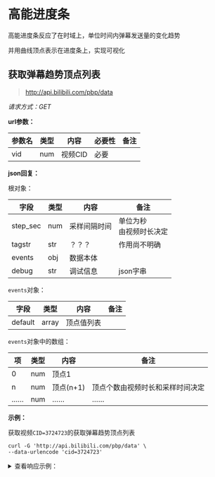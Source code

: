 # 高能进度条

高能进度条反应了在时域上，单位时间内弹幕发送量的变化趋势

并用曲线顶点表示在进度条上，实现可视化

## 获取弹幕趋势顶点列表

> http://api.bilibili.com/pbp/data

*请求方式：GET*

**url参数：**

| 参数名 | 类型 | 内容    | 必要性 | 备注 |
| ------ | ---- | ------- | ------ | ---- |
| vid    | num  | 视频CID | 必要   |      |

**json回复：**

根对象：

| 字段     | 类型 | 内容         | 备注                         |
| -------- | ---- | ------------ | ---------------------------- |
| step_sec | num  | 采样间隔时间 | 单位为秒<br />由视频时长决定 |
| tagstr   | str  | ？？？       | 作用尚不明确                 |
| events   | obj  | 数据本体     |                              |
| debug    | str  | 调试信息     | json字串                     |

`events`对象：

| 字段    | 类型   | 内容       | 备注 |
| ------- | ------ | ---------- | ---- |
| default | array | 顶点值列表 |      |

`events`对象中的数组：

| 项   | 类型 | 内容      | 备注                             |
| ---- | ---- | --------- | -------------------------------- |
| 0    | num  | 顶点1     |                                  |
| n    | num  | 顶点(n+1) | 顶点个数由视频时长和采样时间决定 |
| ……   | num  | ……        | ……                               |

**示例：**

获取视频`CID=3724723`的获取弹幕趋势顶点列表

```shell
curl -G 'http://api.bilibili.com/pbp/data' \
--data-urlencode 'cid=3724723'
```

<details>
<summary>查看响应示例：</summary>

```json
{
	"step_sec": 3,
	"tagstr": "pbphide_0&client_&innersign_0&group_eg&nocheck_0&version_&pbphide_0",
	"events": {
		"default": [0, 8853, 8011, 8043.5, 8602.5, 9377, 18838, 9645, 10396, 10672.5, 10316.5, 9987, 9524, 9040, 9081, 8747, 8517, 8559.5, 8220.5, 8133, 7164, 5626, 4992, 4628.5, 4570.5, 4473.5, 4681.5, 4365.5, 3811.5, 3813, 3883, 4059.5, 4103.5, 4227.5, 4330.5, 4096.5, 4228.5, 4337, 5017, 5897, 6220, 5711.5, 4871.5, 4533, 4364, 3976, 4012, 3985, 3658, 3540, 3789, 3646, 3045, 2769, 2587, 2488.5, 2402.5, 2521.5, 2508.5, 2763.5, 2941.5, 3685.5, 3337.5, 2457, 2313, 2322.5, 2480.5, 2595, 2520, 2173.5, 2058.5, 2268.5, 2312.5, 2847, 1083, 1.5, 2.5, 0, 0, 2]
	},
	"debug": "{\"max_time\":237,\"zero_points_ratio\":0.025,\"total_dm\":1000,\"event_count\":400147}"
}
```

</details>
